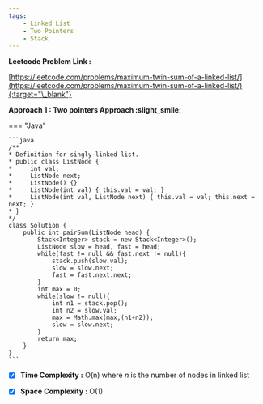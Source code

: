 ```yaml
---
tags:
    - Linked List
    - Two Pointers
    - Stack
---
```


**Leetcode Problem Link :**

[https://leetcode.com/problems/maximum-twin-sum-of-a-linked-list/](https://leetcode.com/problems/maximum-twin-sum-of-a-linked-list/){:target="\_blank"}

**Approach 1 : Two pointers Approach :slight_smile:**

=== "Java"

    ```java
    /**
    * Definition for singly-linked list.
    * public class ListNode {
    *     int val;
    *     ListNode next;
    *     ListNode() {}
    *     ListNode(int val) { this.val = val; }
    *     ListNode(int val, ListNode next) { this.val = val; this.next = next; }
    * }
    */
    class Solution {
        public int pairSum(ListNode head) {
            Stack<Integer> stack = new Stack<Integer>();
            ListNode slow = head, fast = head;
            while(fast != null && fast.next != null){
                stack.push(slow.val);
                slow = slow.next;
                fast = fast.next.next;
            }
            int max = 0;
            while(slow != null){
                int n1 = stack.pop();
                int n2 = slow.val;
                max = Math.max(max,(n1+n2));
                slow = slow.next;
            }
            return max;
        }
    }
    ```

-   [x] **Time Complexity :** O(n) where _n_ is the number of nodes in linked list

-   [x] **Space Complexity :** O(1)
